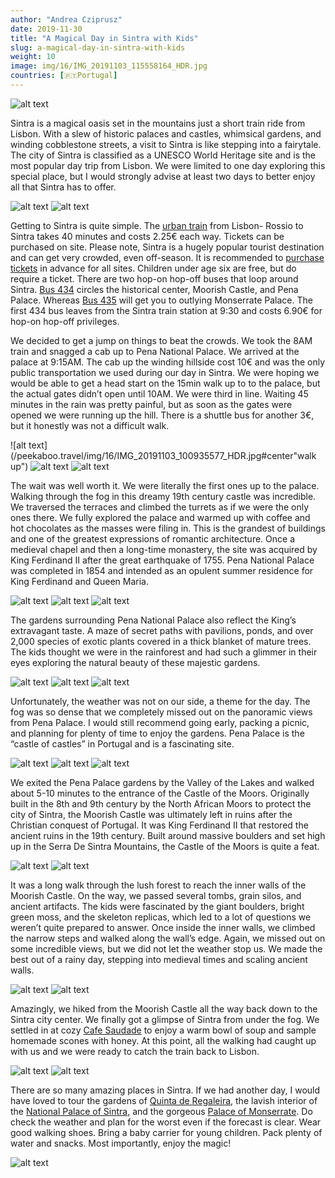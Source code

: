 ```yaml
---
author: "Andrea Cziprusz"
date: 2019-11-30
title: "A Magical Day in Sintra with Kids"
slug: a-magical-day-in-sintra-with-kids
weight: 10
image: img/16/IMG_20191103_115558164_HDR.jpg
countries: [🇵🇹Portugal]
---
```


![alt text](/peekaboo.travel/img/16/IMG_20191103_115558164_HDR.jpg "E at Pena pond")

Sintra is a magical oasis set in the mountains just a short train ride from Lisbon. With a slew of historic palaces and castles, whimsical gardens, and winding cobblestone streets, a visit to Sintra is like stepping into a fairytale. The city of Sintra is classified as a UNESCO World Heritage site and is the most popular day trip from Lisbon. We were limited to one day exploring this special place, but I would strongly advise at least two days to better enjoy all that Sintra has to offer.

![alt text](/peekaboo.travel/img/16/IMG_20191103_142927371_HDR.jpg#center "tiles")
![alt text](/peekaboo.travel/img/16/IMG_20191103_143723380_HDR.jpg#center "cityscape with palace")

Getting to Sintra is quite simple. The [urban train](https://www.cp.pt/passageiros/en/train-times) from Lisbon- Rossio to Sintra takes 40 minutes and costs 2.25€ each way. Tickets can be purchased on site. Please note, Sintra is a hugely popular tourist destination and can get very crowded, even off-season. It is recommended to [purchase tickets](https://www.parquesdesintra.pt/en/commercial-area/ticket-office-2/) in advance for all sites. Children under age six are free, but do require a ticket. There are two hop-on hop-off buses that loop around Sintra. [Bus 434](https://scotturb.com/434-winter/?lang=en) circles the historical center, Moorish Castle, and Pena Palace. Whereas [Bus 435](https://scotturb.com/435-winter/?lang=en) will get you to outlying Monserrate Palace. The first 434 bus leaves from the Sintra train station at 9:30 and costs 6.90€ for hop-on hop-off privileges.

We decided to get a jump on things to beat the crowds. We took the 8AM train and snagged a cab up to Pena National Palace. We arrived at the palace at 9:15AM. The cab up the winding hillside cost 10€ and was the only public transportation we used during our day in Sintra. We were hoping we would be able to get a head start on the 15min walk up to to the palace, but the actual gates didn’t open until 10AM. We were third in line. Waiting 45 minutes in the rain was pretty painful, but as soon as the gates were opened we were running up the hill. There is a shuttle bus for another 3€, but it honestly was not a difficult walk.

![alt text](/peekaboo.travel/img/16/IMG_20191103_100935577_HDR.jpg#center"walk up")
![alt text](/peekaboo.travel/img/16/IMG_20191103_101125680_HDR.jpg#center "E arch")
![alt text](/peekaboo.travel/img/16/IMG_20191103_101253463_HDR.jpg#center "J at entrance")

The wait was well worth it. We were literally the first ones up to the palace. Walking through the fog in this dreamy 19th century castle was incredible. We traversed the terraces and climbed the turrets as if we were the only ones there. We fully explored the palace and warmed up with coffee and hot chocolates as the masses were filing in. This is the grandest of buildings and one of the greatest expressions of romantic architecture. Once a medieval chapel and then a long-time monastery, the site was acquired by King Ferdinand II after the great earthquake of 1755. Pena National Palace was completed in 1854 and intended as an opulent summer residence for King Ferdinand and Queen Maria.

![alt text](/peekaboo.travel/img/16/IMG_20191103_102111484_HDR.jpg#center "yellow terrace")
![alt text](/peekaboo.travel/img/16/IMG_20191103_102142396.jpg#center "G & A")
![alt text](/peekaboo.travel/img/16/IMG_20191103_101557413_HDR.jpg#center "foggy arches")

The gardens surrounding Pena National Palace also reflect the King’s extravagant taste. A maze of secret paths with pavilions, ponds, and over 2,000 species of exotic plants covered in a thick blanket of mature trees. The kids thought we were in the rainforest and had such a glimmer in their eyes exploring the natural beauty of these majestic gardens.

![alt text](/peekaboo.travel/img/16/IMG_20191103_114314319_HDR.jpg#center "dome")
![alt text](/peekaboo.travel/img/16/IMG_20191103_100804634.jpg#center "leaves on path")
![alt text](/peekaboo.travel/img/16/IMG_20191103_113752826_HDR.jpg#center "vines")

Unfortunately, the weather was not on our side, a theme for the day. The fog was so dense that we completely missed out on the panoramic views from Pena Palace. I would still recommend going early, packing a picnic, and planning for plenty of time to enjoy the gardens. Pena Palace is the “castle of castles” in Portugal and is a fascinating site.

![alt text](/peekaboo.travel/img/16/IMG_20191103_101551518_HDR.jpg#center "yellow staircase")
![alt text](/peekaboo.travel/img/16/IMG_20191103_102412165_HDR.jpg#center "fog")
![alt text](/peekaboo.travel/img/16/IMG_20191103_103307884_HDR.jpg#center "looking down on entrance")

We exited the Pena Palace gardens by the Valley of the Lakes and walked about 5-10 minutes to the entrance of the Castle of the Moors. Originally built in the 8th and 9th century by the North African Moors to protect the city of Sintra, the Moorish Castle was ultimately left in ruins after the Christian conquest of Portugal. It was King Ferdinand II that restored the ancient ruins in the 19th century. Built around massive boulders and set high up in the Serra De Sintra Mountains, the Castle of the Moors is quite a feat.

![alt text](/peekaboo.travel/img/16/IMG_20191103_130250809_HDR.jpg#center "J climbing steps")
![alt text](/peekaboo.travel/img/16/IMG_20191103_122138930_HDR.jpg#center "tomb")

It was a long walk through the lush forest to reach the inner walls of the Moorish Castle. On the way, we passed several tombs, grain silos, and ancient artifacts. The kids were fascinated by the giant boulders, bright green moss, and the skeleton replicas, which led to a lot of questions we weren’t quite prepared to answer. Once inside the inner walls, we climbed the narrow steps and walked along the wall’s edge. Again, we missed out on some incredible views, but we did not let the weather stop us. We made the best out of a rainy day, stepping into medieval times and scaling ancient walls.

![alt text](/peekaboo.travel/img/16/IMG_20191103_130619405_HDR.jpg#center "tower")
![alt text](/peekaboo.travel/img/16/IMG_20191103_130720538_HDR.jpg#center "E on terrace")

Amazingly, we hiked from the Moorish Castle all the way back down to the Sintra city center. We finally got a glimpse of Sintra from under the fog. We settled in at cozy [Cafe Saudade](https://www.facebook.com/CafeSaudade/) to enjoy a warm bowl of soup and sample homemade scones with honey. At this point, all the walking had caught up with us and we were ready to catch the train back to Lisbon.

![alt text](/peekaboo.travel/img/16/IMG_20191103_142109028.jpg#center "J on shoulders")
![alt text](/peekaboo.travel/img/16/IMG_20191103_141841188_HDR.jpg#center "national palace")

There are so many amazing places in Sintra. If we had another day, I would have loved to tour the gardens of [Quinta de Regaleira](http://www.sintra-portugal.com/Attractions/Quinta-Regaleirais-Sintra.html), the lavish interior of the [National Palace of Sintra](http://www.sintra-portugal.com/Attractions/Palacio-Nacional-sintra.html), and the gorgeous [Palace of Monserrate](http://www.sintra-portugal.com/Attractions/Palacio-Monserrate-sintra.html). Do check the weather and plan for the worst even if the forecast is clear. Wear good walking shoes. Bring a baby carrier for young children. Pack plenty of water and snacks. Most importantly, enjoy the magic!

![alt text](/peekaboo.travel/img/16/IMG_20191103_144123042_HDR.jpg#center "tuk tuk")
